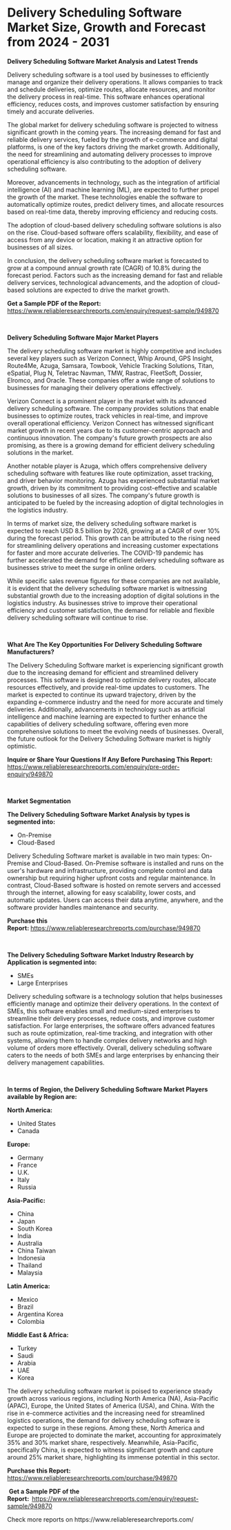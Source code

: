 <p><h1>Delivery Scheduling Software Market Size, Growth and Forecast from 2024 - 2031</h1></p><p><strong>Delivery Scheduling Software Market Analysis and Latest Trends</strong></p>
<p><p>Delivery scheduling software is a tool used by businesses to efficiently manage and organize their delivery operations. It allows companies to track and schedule deliveries, optimize routes, allocate resources, and monitor the delivery process in real-time. This software enhances operational efficiency, reduces costs, and improves customer satisfaction by ensuring timely and accurate deliveries.</p><p>The global market for delivery scheduling software is projected to witness significant growth in the coming years. The increasing demand for fast and reliable delivery services, fueled by the growth of e-commerce and digital platforms, is one of the key factors driving the market growth. Additionally, the need for streamlining and automating delivery processes to improve operational efficiency is also contributing to the adoption of delivery scheduling software.</p><p>Moreover, advancements in technology, such as the integration of artificial intelligence (AI) and machine learning (ML), are expected to further propel the growth of the market. These technologies enable the software to automatically optimize routes, predict delivery times, and allocate resources based on real-time data, thereby improving efficiency and reducing costs.</p><p>The adoption of cloud-based delivery scheduling software solutions is also on the rise. Cloud-based software offers scalability, flexibility, and ease of access from any device or location, making it an attractive option for businesses of all sizes.</p><p>In conclusion, the delivery scheduling software market is forecasted to grow at a compound annual growth rate (CAGR) of 10.8% during the forecast period. Factors such as the increasing demand for fast and reliable delivery services, technological advancements, and the adoption of cloud-based solutions are expected to drive the market growth.</p></p>
<p><strong>Get a Sample PDF of the Report:&nbsp;</strong> <a href="https://www.reliableresearchreports.com/enquiry/request-sample/949870">https://www.reliableresearchreports.com/enquiry/request-sample/949870</a></p>
<p>&nbsp;</p>
<p><strong>Delivery Scheduling Software Major Market Players</strong></p>
<p><p>The delivery scheduling software market is highly competitive and includes several key players such as Verizon Connect, Whip Around, GPS Insight, Route4Me, Azuga, Samsara, Towbook, Vehicle Tracking Solutions, Titan, eSpatial, Plug N, Teletrac Navman, TMW, Rastrac, FleetSoft, Dossier, Elromco, and Oracle. These companies offer a wide range of solutions to businesses for managing their delivery operations effectively.</p><p>Verizon Connect is a prominent player in the market with its advanced delivery scheduling software. The company provides solutions that enable businesses to optimize routes, track vehicles in real-time, and improve overall operational efficiency. Verizon Connect has witnessed significant market growth in recent years due to its customer-centric approach and continuous innovation. The company's future growth prospects are also promising, as there is a growing demand for efficient delivery scheduling solutions in the market.</p><p>Another notable player is Azuga, which offers comprehensive delivery scheduling software with features like route optimization, asset tracking, and driver behavior monitoring. Azuga has experienced substantial market growth, driven by its commitment to providing cost-effective and scalable solutions to businesses of all sizes. The company's future growth is anticipated to be fueled by the increasing adoption of digital technologies in the logistics industry.</p><p>In terms of market size, the delivery scheduling software market is expected to reach USD 8.5 billion by 2026, growing at a CAGR of over 10% during the forecast period. This growth can be attributed to the rising need for streamlining delivery operations and increasing customer expectations for faster and more accurate deliveries. The COVID-19 pandemic has further accelerated the demand for efficient delivery scheduling software as businesses strive to meet the surge in online orders.</p><p>While specific sales revenue figures for these companies are not available, it is evident that the delivery scheduling software market is witnessing substantial growth due to the increasing adoption of digital solutions in the logistics industry. As businesses strive to improve their operational efficiency and customer satisfaction, the demand for reliable and flexible delivery scheduling software will continue to rise.</p></p>
<p>&nbsp;</p>
<p><strong>What Are The Key Opportunities For Delivery Scheduling Software Manufacturers?</strong></p>
<p><p>The Delivery Scheduling Software market is experiencing significant growth due to the increasing demand for efficient and streamlined delivery processes. This software is designed to optimize delivery routes, allocate resources effectively, and provide real-time updates to customers. The market is expected to continue its upward trajectory, driven by the expanding e-commerce industry and the need for more accurate and timely deliveries. Additionally, advancements in technology such as artificial intelligence and machine learning are expected to further enhance the capabilities of delivery scheduling software, offering even more comprehensive solutions to meet the evolving needs of businesses. Overall, the future outlook for the Delivery Scheduling Software market is highly optimistic.</p></p>
<p><strong>Inquire or Share Your Questions If Any Before Purchasing This Report:</strong> <a href="https://www.reliableresearchreports.com/enquiry/pre-order-enquiry/949870">https://www.reliableresearchreports.com/enquiry/pre-order-enquiry/949870</a></p>
<p>&nbsp;</p>
<p><strong>Market Segmentation</strong></p>
<p><strong>The Delivery Scheduling Software Market Analysis by types is segmented into:</strong></p>
<p><ul><li>On-Premise</li><li>Cloud-Based</li></ul></p>
<p><p>Delivery Scheduling Software market is available in two main types: On-Premise and Cloud-Based. On-Premise software is installed and runs on the user's hardware and infrastructure, providing complete control and data ownership but requiring higher upfront costs and regular maintenance. In contrast, Cloud-Based software is hosted on remote servers and accessed through the internet, allowing for easy scalability, lower costs, and automatic updates. Users can access their data anytime, anywhere, and the software provider handles maintenance and security.</p></p>
<p><strong>Purchase this Report:&nbsp;</strong><a href="https://www.reliableresearchreports.com/purchase/949870">https://www.reliableresearchreports.com/purchase/949870</a></p>
<p>&nbsp;</p>
<p><strong>The Delivery Scheduling Software Market Industry Research by Application is segmented into:</strong></p>
<p><ul><li>SMEs</li><li>Large Enterprises</li></ul></p>
<p><p>Delivery scheduling software is a technology solution that helps businesses efficiently manage and optimize their delivery operations. In the context of SMEs, this software enables small and medium-sized enterprises to streamline their delivery processes, reduce costs, and improve customer satisfaction. For large enterprises, the software offers advanced features such as route optimization, real-time tracking, and integration with other systems, allowing them to handle complex delivery networks and high volume of orders more effectively. Overall, delivery scheduling software caters to the needs of both SMEs and large enterprises by enhancing their delivery management capabilities.</p></p>
<p>&nbsp;</p>
<p><strong>In terms of Region, the Delivery Scheduling Software Market Players available by Region are:</strong></p>
<p>
    <p> <strong> North America: </strong>
        <ul>
            <li>United States</li>
            <li>Canada</li>
        </ul>
        </p> 
    <p> <strong> Europe: </strong>
        <ul>
            <li>Germany</li>
            <li>France</li>
            <li>U.K.</li>
            <li>Italy</li>
            <li>Russia</li>
        </ul>
        </p> 
    <p> <strong> Asia-Pacific: </strong>
        <ul>
            <li>China</li>
            <li>Japan</li>
            <li>South Korea</li>
            <li>India</li>
            <li>Australia</li>
            <li>China Taiwan</li>
            <li>Indonesia</li>
            <li>Thailand</li>
            <li>Malaysia</li>
        </ul>
        </p> 
    <p> <strong> Latin America: </strong>
        <ul>
            <li>Mexico</li>
            <li>Brazil</li>
            <li>Argentina Korea</li>
            <li>Colombia</li>
        </ul>
        </p> 
    <p> <strong> Middle East & Africa: </strong>
        <ul>
            <li>Turkey</li>
            <li>Saudi</li>
            <li>Arabia</li>
            <li>UAE</li>
            <li>Korea</li>
        </ul>
    </p>
    </p>
<p><p>The delivery scheduling software market is poised to experience steady growth across various regions, including North America (NA), Asia-Pacific (APAC), Europe, the United States of America (USA), and China. With the rise in e-commerce activities and the increasing need for streamlined logistics operations, the demand for delivery scheduling software is expected to surge in these regions. Among these, North America and Europe are projected to dominate the market, accounting for approximately 35% and 30% market share, respectively. Meanwhile, Asia-Pacific, specifically China, is expected to witness significant growth and capture around 25% market share, highlighting its immense potential in this sector.</p></p>
<p><strong>Purchase this Report: </strong><a href="https://www.reliableresearchreports.com/purchase/949870">https://www.reliableresearchreports.com/purchase/949870</a></p>
<p>&nbsp;<strong>Get a Sample PDF of the Report:&nbsp;&nbsp;</strong><a href="https://www.reliableresearchreports.com/enquiry/request-sample/949870">https://www.reliableresearchreports.com/enquiry/request-sample/949870</a></p>
<p><strong></strong></p>
<p>Check more reports on https://www.reliableresearchreports.com/</p>